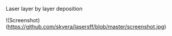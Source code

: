 Laser layer by layer deposition

!(Screenshot)(https://github.com/skyera/lasersff/blob/master/screenshot.jpg)
